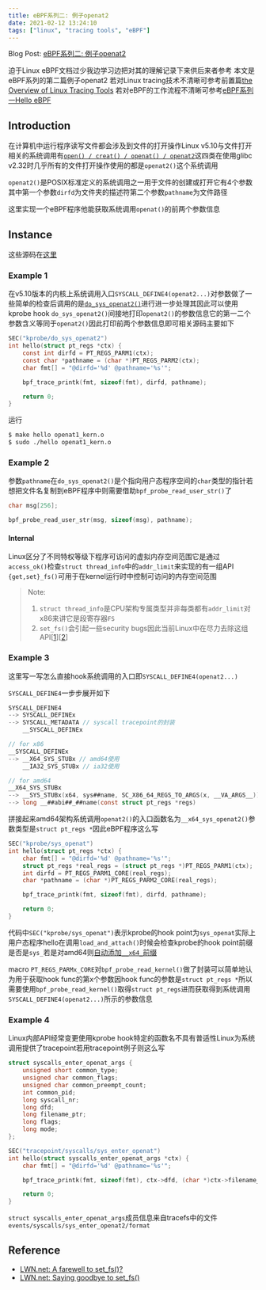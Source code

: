 ```yaml
---
title: eBPF系列二: 例子openat2
date: 2021-02-12 13:24:10
tags: ["linux", "tracing tools", "eBPF"]
---
```


Blog Post: [eBPF系列二: 例子openat2](https://vvl.me/2021/02/eBPF-2-example-openat2/)

迫于Linux eBPF文档过少我边学习边把对其的理解记录下来供后来者参考
本文是eBPF系列的第二篇例子openat2
若对Linux tracing技术不清晰可参考前置篇[the Overview of Linux Tracing Tools](/2020/12/the-Overview-of-Linux-Tracing-Tools/)
若对eBPF的工作流程不清晰可参考[eBPF系列一Hello eBPF](/2021/01/eBPF-1-Hello-eBPF/)

## Introduction

在计算机中运行程序读写文件都会涉及到文件的打开操作Linux v5.10与文件打开相关的系统调用有[`open() / creat() / openat() / openat2`](https://man7.org/linux/man-pages/man2/creat.2.html)这四类在使用glibc v2.32时几乎所有的文件打开操作使用的都是`openat2()`这个系统调用

`openat2()`是POSIX标准定义的系统调用之一用于文件的创建或打开它有4个参数其中第一个参数`dirfd`为文件夹的描述符第二个参数`pathname`为文件路径

这里实现一个eBPF程序他能获取系统调用`openat()`的前两个参数信息

## Instance

这些源码在[这里](https://github.com/time-river/Linux-eBPF-Learning/tree/main/2-openat)

### Example 1

在v5.10版本的内核上系统调用入口`SYSCALL_DEFINE4(openat2...)`对参数做了一些简单的检查后调用的是[`do_sys_openat2()`](https://github.com/torvalds/linux/blob/v5.10/fs/open.c#L1223)进行进一步处理其因此可以使用kprobe hook `do_sys_openat2()`间接地打印`openat2()`的参数信息它的第一二个参数含义等同于`openat2()`因此打印前两个参数信息即可相关源码主要如下

```c
SEC("kprobe/do_sys_openat2")
int hello(struct pt_regs *ctx) {
	const int dirfd = PT_REGS_PARM1(ctx);
	const char *pathname = (char *)PT_REGS_PARM2(ctx);
	char fmt[] = "@dirfd='%d' @pathname='%s'";

	bpf_trace_printk(fmt, sizeof(fmt), dirfd, pathname);

	return 0;
}
```

运行

```bash
$ make hello openat1_kern.o
$ sudo ./hello openat1_kern.o
```

### Example 2

参数`pathname`在`do_sys_openat2()`是个指向用户态程序空间的`char`类型的指针若想把文件名复制到eBPF程序中则需要借助`bpf_probe_read_user_str()`了

```c
char msg[256];

bpf_probe_read_user_str(msg, sizeof(msg), pathname);
```

#### Internal

Linux区分了不同特权等级下程序可访问的虚拟内存空间范围它是通过`access_ok()`检查`struct thread_info`中的`addr_limit`来实现的有一组API `{get,set}_fs()`可用于在kernel运行时中控制可访问的内存空间范围

> Note:
> 1. `struct thread_info`是CPU架构专属类型并非每类都有`addr_limit`对x86来讲它是段寄存器`FS`
> 2. `set_fs()`会引起一些security bugs因此当前Linux中在尽力去除这组API[[1]][[2]]

### Example 3

这里写一写怎么直接hook系统调用的入口即`SYSCALL_DEFINE4(openat2...)`

`SYSCALL_DEFINE4`一步步展开如下

```c
SYSCALL_DEFINE4
--> SYSCALL_DEFINEx
--> SYSCALL_METADATA // syscall tracepoint的封装
    __SYSCALL_DEFINEx

// for x86
__SYSCALL_DEFINEx
--> __X64_SYS_STUBx // amd64使用
    __IA32_SYS_STUBx // ia32使用

// for amd64
__X64_SYS_STUBx
--> __SYS_STUBx(x64, sys##name, SC_X86_64_REGS_TO_ARGS(x, __VA_ARGS__)))
--> long __##abi##_##name(const struct pt_regs *regs)
```

拼接起来amd64架构系统调用`openat2()`的入口函数名为`__x64_sys_openat2()`参数类型是`struct pt_regs *`因此eBPF程序这么写

```c
SEC("kprobe/sys_openat")
int hello(struct pt_regs *ctx) {
	char fmt[] = "@dirfd='%d' @pathname='%s'";
	struct pt_regs *real_regs = (struct pt_regs *)PT_REGS_PARM1(ctx);
	int dirfd = PT_REGS_PARM1_CORE(real_regs);
	char *pathname = (char *)PT_REGS_PARM2_CORE(real_regs);

	bpf_trace_printk(fmt, sizeof(fmt), dirfd, pathname);

	return 0;
}
```

代码中`SEC("kprobe/sys_openat")`表示kprobe的hook point为`sys_openat`实际上用户态程序hello在调用`load_and_attach()`时候会检查kprobe的hook point前缀是否是`sys_`若是对amd64则[自动添加`__x64_`前缀](https://github.com/time-river/Linux-eBPF-Learning/blob/main/2-openat/bpf_load.c#L191)

macro `PT_REGS_PARMx_CORE`对`bpf_probe_read_kernel()`做了封装可以简单地认为用于获取hook func的第x个参数因hook func的参数是`struct pt_regs *`所以需要使用`bpf_probe_read_kernel()`取得`struct pt_regs`进而获取得到系统调用`SYSCALL_DEFINE4(openat2...)`所示的参数信息

### Example 4

Linux内部API经常变更使用kprobe hook特定的函数名不具有普适性Linux为系统调用提供了tracepoint若用tracepoint例子则这么写

```c
struct syscalls_enter_openat_args {
	unsigned short common_type;
	unsigned char common_flags;
	unsigned char common_preempt_count;
	int common_pid;
	long syscall_nr;
	long dfd;
	long filename_ptr;
	long flags;
	long mode;
};

SEC("tracepoint/syscalls/sys_enter_openat")
int hello(struct syscalls_enter_openat_args *ctx) {
	char fmt[] = "@dirfd='%d' @pathname='%s'";

	bpf_trace_printk(fmt, sizeof(fmt), ctx->dfd, (char *)ctx->filename_ptr);

	return 0;
}
```

`struct syscalls_enter_openat_args`成员信息来自tracefs中的文件`events/syscalls/sys_enter_openat2/format`

## Reference

- [LWN.net: A farewell to set_fs()?][1]
- [LWN.net: Saying goodbye to set_fs()][2]

[1]: https://lwn.net/Articles/722267/
[2]: https://lwn.net/Articles/832121/
